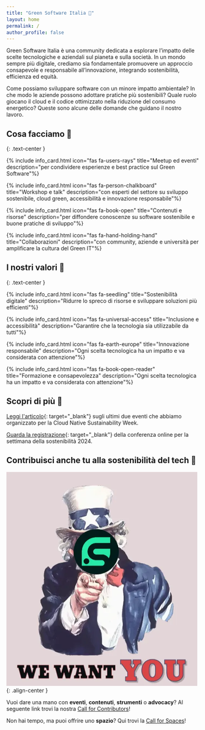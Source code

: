 ```yaml
---
title: "Green Software Italia 🌱"
layout: home
permalink: /
author_profile: false
---
```

Green Software Italia è una community dedicata a esplorare l’impatto delle scelte tecnologiche e aziendali sul pianeta e sulla società. In un mondo sempre più digitale, crediamo sia fondamentale promuovere un approccio consapevole e responsabile all’innovazione, integrando sostenibilità, efficienza ed equità.

Come possiamo sviluppare software con un minore impatto ambientale? In che modo le aziende possono adottare pratiche più sostenibili? Quale ruolo giocano il cloud e il codice ottimizzato nella riduzione del consumo energetico? Queste sono alcune delle domande che guidano il nostro lavoro.

## Cosa facciamo 🚀 
{: .text-center }

<div class="card_list">
<div class="card_pair">
{% include info_card.html icon="fas fa-users-rays" title="Meetup ed eventi" description="per condividere esperienze e best practice sul Green Software"%}

{% include info_card.html icon="fas fa-person-chalkboard" title="Workshop e talk" description="con esperti del settore su sviluppo sostenibile, cloud green, accessibilità e innovazione responsabile"%}
</div>
<div class="card_pair">
{% include info_card.html icon="fas fa-book-open" title="Contenuti e risorse" description="per diffondere conoscenze su software sostenibile e buone pratiche di sviluppo"%}

{% include info_card.html icon="fas fa-hand-holding-hand" title="Collaborazioni" description="con community, aziende e università per amplificare la cultura del Green IT"%}
</div>
</div>

## I nostri valori 🎯
{: .text-center }

<div class="card_list">
<div class="card_pair">
{% include info_card.html icon="fas fa-seedling" title="Sostenibilità digitale" description="Ridurre lo spreco di risorse e sviluppare soluzioni più efficienti"%}

{% include info_card.html icon="fas fa-universal-access" title="Inclusione e accessibilità" description="Garantire che la tecnologia sia utilizzabile da tutti"%}
</div>
<div class="card_pair">
{% include info_card.html icon="fas fa-earth-europe" title="Innovazione responsabile" description="Ogni scelta tecnologica ha un impatto e va considerata con attenzione"%}

{% include info_card.html icon="fas fa-book-open-reader" title="Formazione e consapevolezza" description="Ogni scelta tecnologica ha un impatto e va considerata con attenzione"%}
</div>
</div>

## Scopri di più 👀

[Leggi l'articolo](https://tag-env-sustainability.cncf.io/blog/2024-11-cloud-native-sustainability-week-2024-milan/){: target="_blank"} sugli ultimi due eventi che abbiamo organizzato per la Cloud Native Sustainability Week.

[Guarda la registrazione](https://www.youtube.com/watch?v=zsUpiRWahUM){: target="_blank"} della conferenza online per la settimana della sostenibilità 2024.

## Contribuisci anche tu alla sostenibilità del tech 🫵

![Immagine con su scritto "We want you" e il logo della community Green Software Italia](/assets/images/we-want-you.webp){: .align-center }

Vuoi dare una mano con **eventi**, **contenuti**, **strumenti** o **advocacy**?
Al seguente link trovi la nostra [Call for Contributors](https://forms.gle/7cPuexh3WT5LSn3N7)!

Non hai tempo, ma puoi offrire uno **spazio**?
Qui trovi la [Call for Spaces](https://forms.gle/87rN6sE4u7adu2BZA)!
